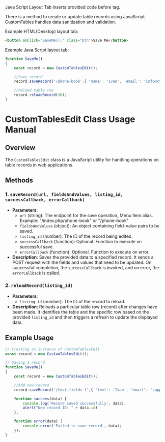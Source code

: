 Java Script Layout Tab inserts provided code before </head> tag.

There is a method to create or update table records using JavaScript. CustomTables handles data sanitization and validation.

Example HTML(Desktop) layout tab:

```html
<button onClick="SaveMe();" class="btn">Save Me</button>
```

Example Java Script layout tab:

```javascript
function SaveMe()
{
    const record = new CustomTablesEdit();

    //Save record
    record.saveRecord('/phone-book',{ 'name': 'Ivan', 'email': 'info@ct4.us' },36);

    //Reload table row
    record.reloadRecord(36);
}
```

# CustomTablesEdit Class Usage Manual

## Overview

The `CustomTablesEdit` class is a JavaScript utility for handling operations on table records in web applications.

## Methods

### 1. `saveRecord(url, fieldsAndValues, listing_id, successCallback, errorCallback)`

- **Parameters**:
  - `url` (string): The endpoint for the save operation, Menu Item alias. Example: "/index.php/phone-book" or "/phone-book"
  - `fieldsAndValues` (object): An object containing field-value pairs to be saved.
  - `listing_id` (number): The ID of the record being edited.
  - `successCallback` (function): Optional. Function to execute on successful save.
  - `errorCallback` (function): Optional. Function to execute on error.
- **Description**: Saves the provided data to a specified record. It sends a POST request with the fields and values that need to be updated. On successful completion, the `successCallback` is invoked, and on error, the `errorCallback` is called.

### 2. `reloadRecord(listing_id)`

- **Parameters**:
  - `listing_id` (number): The ID of the record to reload.
- **Description**: Reloads a particular table row (record) after changes have been made. It identifies the table and the specific row based on the provided `listing_id` and then triggers a refresh to update the displayed data.

## Example Usage

```javascript
// Creating an instance of CustomTablesEdit
const record = new CustomTablesEdit();

// Saving a record
function SaveMe()
{
    const record = new CustomTablesEdit();

    //Add new record
    record.saveRecord('/test-fields-1',{ 'text': 'Ivan', 'email': 'support@joomlaboat.com' },null,

    function success(data) {
        console.log('Record saved successfully', data);
        alert("New record ID: " + data.id)
    },

    function error(data) {
        console.error('Failed to save record', data);
    });
}
